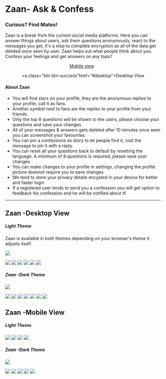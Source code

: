 # Zaan- Ask & Confess
### Curious? Find Mates!
<link rel="stylesheet" href="https://stackpath.bootstrapcdn.com/bootstrap/4.4.1/css/bootstrap.min.css" integrity="sha384-Vkoo8x4CGsO3+Hhxv8T/Q5PaXtkKtu6ug5TOeNV6gBiFeWPGFN9MuhOf23Q9Ifjh" crossorigin="anonymous">
<script src="https://code.jquery.com/jquery-3.4.1.slim.min.js" integrity="sha384-J6qa4849blE2+poT4WnyKhv5vZF5SrPo0iEjwBvKU7imGFAV0wwj1yYfoRSJoZ+n" crossorigin="anonymous"></script>
<script src="https://cdn.jsdelivr.net/npm/popper.js@1.16.0/dist/umd/popper.min.js" integrity="sha384-Q6E9RHvbIyZFJoft+2mJbHaEWldlvI9IOYy5n3zV9zzTtmI3UksdQRVvoxMfooAo" crossorigin="anonymous"></script>
<script src="https://stackpath.bootstrapcdn.com/bootstrap/4.4.1/js/bootstrap.min.js" integrity="sha384-wfSDF2E50Y2D1uUdj0O3uMBJnjuUD4Ih7YwaYd1iqfktj0Uod8GCExl3Og8ifwB6" crossorigin="anonymous"></script>
<p>
    Zaan is a break from the current social media platforms. Here you can answer things about users, ask them questions anonymously, react to the messages you get, it's a step to complete encryption as all of the data get deleted once seen by user. Zaan helps
    out what people think about you. Confess your feelings and get answers on any topic!
</p>
<center>
<a class="btn btn-success" href="#mobile">Mobile view</a> &nbsp; 

<a  class="btn btn-success"href="#desktop">Desktop View</a></center>
<p>
    <h4>About Zaan</h4>
    <ul>
        <li> You will find stars on your profile, they are the anonymous replies to your profile, call it as fans.</li>
        <li> Another symbol next to fans are the replies to your profile from your friends.</li>
        <li> Only the top 8 questions will be shown to the users, please choose your questions and save your changes. </li>
        <li> All of your messages & answers gets deleted after 10 minutes once seen you can screenshot your favourites. </li>
        <li>You can pin a confessions as story to let people find it, visit the message to pin it with a reply. </li>
        <li> You can reset all your questions back to default by resetting the language. A minimum of 8 questions is required, please save your changes </li>
        <li> You can make changes to your profile in settings, changing the profile picture doesnot require you to save changes </li>
        <li> We tend to store your privacy details encypted in your device for better and faster login </li>
        <li> If a registered user tends to send you a confession you will get option to feedback his confession and he will be notified about it! </li>
    </ul>
</p>

<hr>

<p id="desktop">
    <h2>Zaan -Desktop View</h2>
    <h5>Light Theme</h5>
    <p> Zaan is available in both themes depending on your browser's theme it adjusts itself.</p>
    <img src="/assets/img/ss/desk/1.png">
</p>

<img src="/assets/img/ss/desk/2.png">
<img src="/assets/img/ss/desk/3.png">
<img src="/assets/img/ss/desk/4.png">
<img src="/assets/img/ss/desk/5.png">
<img src="/assets/img/ss/desk/6.png">
<img src="/assets/img/ss/desk/7.png">
<p>
    <h5>Zaan -Dark Theme</h5>
    <img src="/assets/img/ss/desk/8.png">
</p>
<img src="/assets/img/ss/desk/8.png">
<img src="/assets/img/ss/desk/9.png">
<img src="/assets/img/ss/desk/10.png">
<img src="/assets/img/ss/desk/11.png">
<img src="/assets/img/ss/desk/12.png">
<img src="/assets/img/ss/desk/13.png">
<img src="/assets/img/ss/desk/14.png">

<p id="mobile">
    <h2>Zaan -Mobile View</h2>
    <h5>Light Theme</h5>
</p>

<img src="/assets/img/ss/mob/3.png">
<img src="/assets/img/ss/mob/4.png">
<img src="/assets/img/ss/mob/5.png">
<img src="/assets/img/ss/mob/6.png">
<p>
    <h5>Zaan -Dark Theme</h5>
    <img src="/assets/img/ss/mob/7.png">
</p>
<img src="/assets/img/ss/mob/1.png">
<img src="/assets/img/ss/mob/2.png">
<img src="/assets/img/ss/mob/8.png">
<img src="/assets/img/ss/mob/9.png">
<img src="/assets/img/ss/mob/10.png">